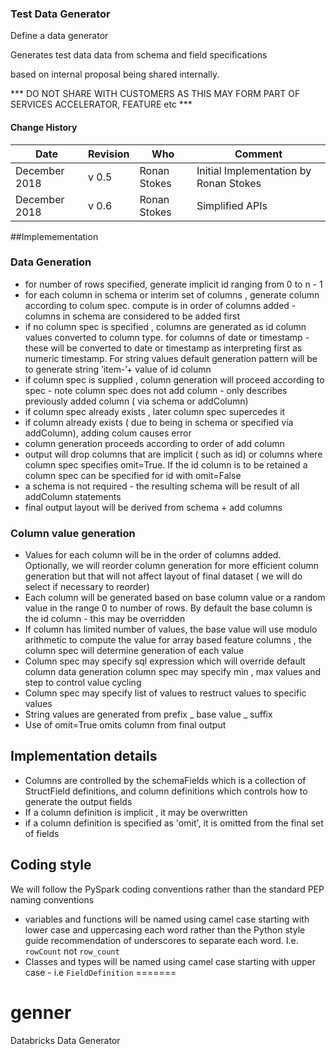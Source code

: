 ### Test Data Generator 
Define a data generator

Generates test data data from schema and field specifications

based on internal proposal being shared internally. 

*** DO NOT SHARE WITH CUSTOMERS AS THIS MAY FORM PART OF SERVICES ACCELERATOR, FEATURE etc ***

#### Change History

| Date             | Revision  | Who               | Comment      |
|------------------|-----------|-------------------|--------------|
| December 2018    | v 0.5     | Ronan Stokes      | Initial Implementation by Ronan Stokes |
| December 2018    | v 0.6     | Ronan Stokes      | Simplified APIs

##Implemementation

### Data Generation
* for number of rows specified, generate implicit id ranging from 0 to n - 1
* for each column in schema or interim set of columns , generate column according to colum spec. compute is in order of columns added - columns in schema are considered to be added first
* if no column spec is specified , columns are generated as id column values converted to column type. for columns of date or timestamp - these will be converted to date or timestamp as interpreting first as numeric timestamp. For string values default generation pattern will be to generate string ’item-’+ value of id column
* if column spec is supplied , column generation will proceed according to spec - note column spec does not add column - only describes previously added column ( via schema or addColumn)
* if column spec already exists , later column spec supercedes it
* if column already exists ( due to being in schema or specified via addColumn), adding colum causes error
* column generation proceeds according to order of add column
* output will  drop columns that are implicit ( such as id) or columns where column spec specifies omit=True. If the id column is to be retained a column spec can be specified for id with omit=False
* a schema is not required - the resulting schema will be result of all addColumn statements
* final output layout will be derived from schema + add columns

### Column value generation
- Values for each column will be in the order of columns added. Optionally, we will reorder column generation for more efficient column generation but that will not affect layout of final dataset ( we will do select if necessary to reorder)
- Each column will be generated based on base column value or a random value in the range 0 to number of rows. By default the base column is the id column - this may be overridden
- If column has limited number of values, the base value will use modulo arithmetic to compute the value 
for array based feature columns , the column spec will determine generation of each value
- Column spec may specify sql expression which will override default column data generation
column spec may specify min , max values and step to control value cycling
- Column spec may specify list of values to restruct values to specific values
- String values are generated from prefix _ base value _ suffix
- Use of omit=True omits column from final output

## Implementation details
* Columns are controlled by the schemaFields which is a collection of StructField definitions, and column definitions which controls how to generate the output fields
* If a column definition is implicit , it may be overwritten
* if a column definition is specified as 'omit', it is omitted from the final set of fields

## Coding style
We will follow the PySpark coding conventions rather than the standard PEP naming conventions
* variables and functions will be named using camel case starting with lower case and uppercasing each word rather than the Python style guide recommendation of underscores to separate each word. I.e. `rowCount` not `row_count`
* Classes and types will be named using camel case starting with upper case - i.e `FieldDefinition`
=======
# genner
Databricks Data Generator
